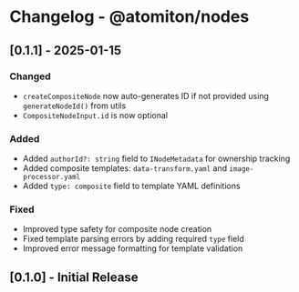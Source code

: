 # Changelog - @atomiton/nodes

## [0.1.1] - 2025-01-15

### Changed

- `createCompositeNode` now auto-generates ID if not provided using `generateNodeId()` from utils
- `CompositeNodeInput.id` is now optional

### Added

- Added `authorId?: string` field to `INodeMetadata` for ownership tracking
- Added composite templates: `data-transform.yaml` and `image-processor.yaml`
- Added `type: composite` field to template YAML definitions

### Fixed

- Improved type safety for composite node creation
- Fixed template parsing errors by adding required `type` field
- Improved error message formatting for template validation

## [0.1.0] - Initial Release
